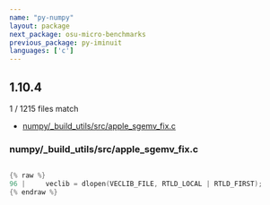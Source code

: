 ```yaml
---
name: "py-numpy"
layout: package
next_package: osu-micro-benchmarks
previous_package: py-iminuit
languages: ['c']
---
```

## 1.10.4
1 / 1215 files match

 - [numpy/_build_utils/src/apple_sgemv_fix.c](#numpy_build_utilssrcapple_sgemv_fixc)

### numpy/_build_utils/src/apple_sgemv_fix.c

```c

{% raw %}
96 |     veclib = dlopen(VECLIB_FILE, RTLD_LOCAL | RTLD_FIRST);
{% endraw %}

```